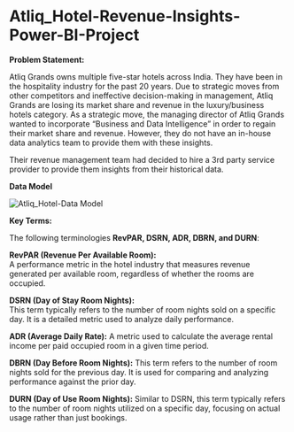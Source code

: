 # Atliq_Hotel-Revenue-Insights-Power-BI-Project

**Problem Statement:**


Atliq Grands owns multiple five-star hotels across India. They have been in the hospitality industry for the past 20 years. Due to strategic moves from other competitors and ineffective decision-making in management, Atliq Grands are losing its market share and revenue in the luxury/business hotels category. As a strategic move, the managing director of Atliq Grands wanted to incorporate “Business and Data Intelligence” in order to regain their market share and revenue. However, they do not have an in-house data analytics team to provide them with these insights.

Their revenue management team had decided to hire a 3rd party service provider to provide them insights from their historical data.

**Data Model**

![Atliq_Hotel-Data Model](https://github.com/Maryamfaisalz/Atliq_Hotel-Revenue-Insights-Power-BI-Project/assets/79410940/38e69d6f-b3b1-43ef-962c-eded12dc0b8e)


**Key Terms:**


The following terminologies **RevPAR, DSRN, ADR, DBRN, and DURN**:

**RevPAR (Revenue Per Available Room):**  
A performance metric in the hotel industry that measures revenue generated per available room, regardless of whether the rooms are occupied.

**DSRN (Day of Stay Room Nights):**   
This term typically refers to the number of room nights sold on a specific day. It is a detailed metric used to analyze daily performance.


**ADR (Average Daily Rate):** 
A metric used to calculate the average rental income per paid occupied room in a given time period.

**DBRN (Day Before Room Nights):**
This term refers to the number of room nights sold for the previous day. It is used for comparing and analyzing performance against the prior day.

**DURN (Day of Use Room Nights):**
Similar to DSRN, this term typically refers to the number of room nights utilized on a specific day, focusing on actual usage rather than just bookings.
